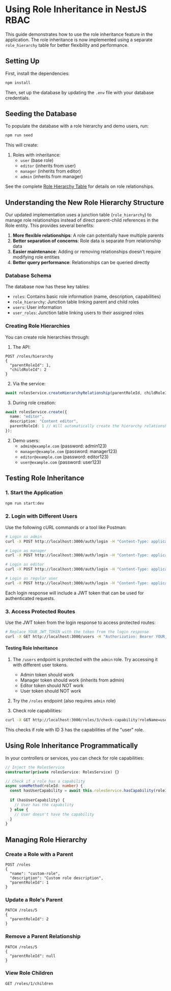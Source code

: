 # Using Role Inheritance in NestJS RBAC

This guide demonstrates how to use the role inheritance feature in the application. The role inheritance is now implemented using a separate `role_hierarchy` table for better flexibility and performance.

## Setting Up

First, install the dependencies:

```bash
npm install
```

Then, set up the database by updating the `.env` file with your database credentials.

## Seeding the Database

To populate the database with a role hierarchy and demo users, run:

```bash
npm run seed
```

This will create:

1. Roles with inheritance:
   - `user` (base role)
   - `editor` (inherits from user)
   - `manager` (inherits from editor)
   - `admin` (inherits from manager)

See the complete [Role Hierarchy Table](ROLE_HIERARCHY_TABLE.md) for details on role relationships.

## Understanding the New Role Hierarchy Structure

Our updated implementation uses a junction table (`role_hierarchy`) to manage role relationships instead of direct parent-child references in the Role entity. This provides several benefits:

1. **More flexible relationships**: A role can potentially have multiple parents
2. **Better separation of concerns**: Role data is separate from relationship data
3. **Easier maintenance**: Adding or removing relationships doesn't require modifying role entities
4. **Better query performance**: Relationships can be queried directly

### Database Schema

The database now has these key tables:

- `roles`: Contains basic role information (name, description, capabilities)
- `role_hierarchy`: Junction table linking parent and child roles
- `users`: User information
- `user_roles`: Junction table linking users to their assigned roles

### Creating Role Hierarchies

You can create role hierarchies through:

1. The API:
```http
POST /roles/hierarchy
{
  "parentRoleId": 1,
  "childRoleId": 2
}
```

2. Via the service:
```typescript
await rolesService.createHierarchyRelationship(parentRoleId, childRoleId);
```

3. During role creation:
```typescript
await rolesService.create({
  name: "editor",
  description: "Content editor",
  parentRoleId: 1 // Will automatically create the hierarchy relationship
});
```

2. Demo users:
   - `admin@example.com` (password: admin123)
   - `manager@example.com` (password: manager123)
   - `editor@example.com` (password: editor123)
   - `user@example.com` (password: user123)

## Testing Role Inheritance

### 1. Start the Application

```bash
npm run start:dev
```

### 2. Login with Different Users

Use the following cURL commands or a tool like Postman:

```bash
# Login as admin
curl -X POST http://localhost:3000/auth/login -H "Content-Type: application/json" -d '{"username": "admin", "password": "admin123"}'

# Login as manager
curl -X POST http://localhost:3000/auth/login -H "Content-Type: application/json" -d '{"username": "manager", "password": "manager123"}'

# Login as editor
curl -X POST http://localhost:3000/auth/login -H "Content-Type: application/json" -d '{"username": "editor", "password": "editor123"}'

# Login as regular user
curl -X POST http://localhost:3000/auth/login -H "Content-Type: application/json" -d '{"username": "user", "password": "user123"}'
```

Each login response will include a JWT token that can be used for authenticated requests.

### 3. Access Protected Routes

Use the JWT token from the login response to access protected routes:

```bash
# Replace YOUR_JWT_TOKEN with the token from the login response
curl -X GET http://localhost:3000/users -H "Authorization: Bearer YOUR_JWT_TOKEN"
```

#### Testing Role Inheritance

1. The `/users` endpoint is protected with the `admin` role. Try accessing it with different user tokens.
   - Admin token should work
   - Manager token should work (inherits from admin)
   - Editor token should NOT work
   - User token should NOT work

2. Try the `/roles` endpoint (also requires `admin` role)

3. Check role capabilities:

```bash
curl -X GET http://localhost:3000/roles/3/check-capability?roleName=user -H "Authorization: Bearer YOUR_ADMIN_TOKEN"
```

This checks if role with ID 3 has the capabilities of the "user" role.

## Using Role Inheritance Programmatically

In your controllers or services, you can check for role capabilities:

```typescript
// Inject the RolesService
constructor(private rolesService: RolesService) {}

// Check if a role has a capability
async someMethod(roleId: number) {
  const hasUserCapability = await this.rolesService.hasCapability(roleId, 'user');
  
  if (hasUserCapability) {
    // User has the capability
  } else {
    // User doesn't have the capability
  }
}
```

## Managing Role Hierarchy

### Create a Role with a Parent

```http
POST /roles
{
  "name": "custom-role",
  "description": "Custom role description",
  "parentRoleId": 1
}
```

### Update a Role's Parent

```http
PATCH /roles/5
{
  "parentRoleId": 2
}
```

### Remove a Parent Relationship

```http
PATCH /roles/5
{
  "parentRoleId": null
}
```

### View Role Children

```http
GET /roles/1/children
```
